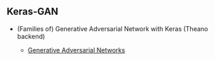 Keras-GAN
---

- (Families of) Generative Adversarial Network with Keras (Theano backend)

    - [Generative Adversarial Networks](https://arxiv.org/abs/1406.2661)
